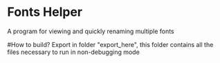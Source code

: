 # Fonts Helper

A program for viewing and quickly renaming multiple fonts

#How to build?
Export in folder "export_here", this folder contains all the files necessary to run in non-debugging mode
